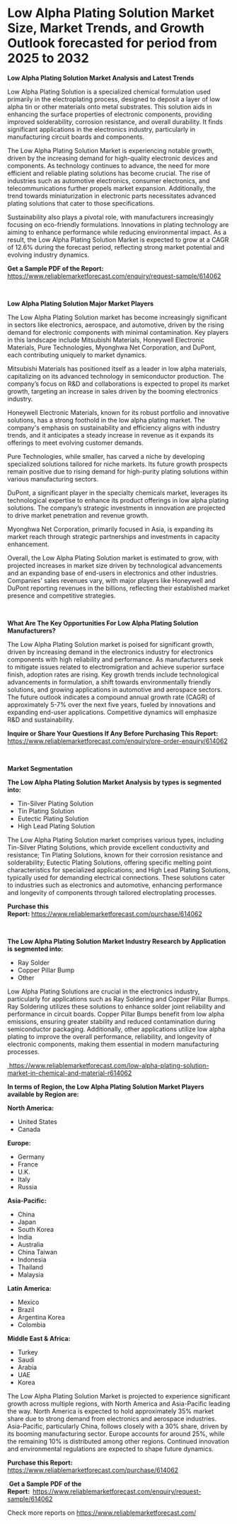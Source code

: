 <p><h1>Low Alpha Plating Solution Market Size, Market Trends, and Growth Outlook forecasted for period from 2025 to 2032</h1></p><p><strong>Low Alpha Plating Solution Market Analysis and Latest Trends</strong></p>
<p><p>Low Alpha Plating Solution is a specialized chemical formulation used primarily in the electroplating process, designed to deposit a layer of low alpha tin or other materials onto metal substrates. This solution aids in enhancing the surface properties of electronic components, providing improved solderability, corrosion resistance, and overall durability. It finds significant applications in the electronics industry, particularly in manufacturing circuit boards and components.</p><p>The Low Alpha Plating Solution Market is experiencing notable growth, driven by the increasing demand for high-quality electronic devices and components. As technology continues to advance, the need for more efficient and reliable plating solutions has become crucial. The rise of industries such as automotive electronics, consumer electronics, and telecommunications further propels market expansion. Additionally, the trend towards miniaturization in electronic parts necessitates advanced plating solutions that cater to those specifications.</p><p>Sustainability also plays a pivotal role, with manufacturers increasingly focusing on eco-friendly formulations. Innovations in plating technology are aiming to enhance performance while reducing environmental impact. As a result, the Low Alpha Plating Solution Market is expected to grow at a CAGR of 12.6% during the forecast period, reflecting strong market potential and evolving industry dynamics.</p></p>
<p><strong>Get a Sample PDF of the Report:&nbsp;</strong> <a href="https://www.reliablemarketforecast.com/enquiry/request-sample/614062?utm_campaign=3538&utm_medium=2&utm_source=Github&utm_content=ia&utm_term=24032025&utm_id=low-alpha-plating-solution">https://www.reliablemarketforecast.com/enquiry/request-sample/614062</a></p>
<p>&nbsp;</p>
<p><strong>Low Alpha Plating Solution Major Market Players</strong></p>
<p><p>The Low Alpha Plating Solution market has become increasingly significant in sectors like electronics, aerospace, and automotive, driven by the rising demand for electronic components with minimal contamination. Key players in this landscape include Mitsubishi Materials, Honeywell Electronic Materials, Pure Technologies, Myonghwa Net Corporation, and DuPont, each contributing uniquely to market dynamics.</p><p>Mitsubishi Materials has positioned itself as a leader in low alpha materials, capitalizing on its advanced technology in semiconductor production. The company’s focus on R&D and collaborations is expected to propel its market growth, targeting an increase in sales driven by the booming electronics industry.</p><p>Honeywell Electronic Materials, known for its robust portfolio and innovative solutions, has a strong foothold in the low alpha plating market. The company's emphasis on sustainability and efficiency aligns with industry trends, and it anticipates a steady increase in revenue as it expands its offerings to meet evolving customer demands.</p><p>Pure Technologies, while smaller, has carved a niche by developing specialized solutions tailored for niche markets. Its future growth prospects remain positive due to rising demand for high-purity plating solutions within various manufacturing sectors.</p><p>DuPont, a significant player in the specialty chemicals market, leverages its technological expertise to enhance its product offerings in low alpha plating solutions. The company’s strategic investments in innovation are projected to drive market penetration and revenue growth.</p><p>Myonghwa Net Corporation, primarily focused in Asia, is expanding its market reach through strategic partnerships and investments in capacity enhancement.</p><p>Overall, the Low Alpha Plating Solution market is estimated to grow, with projected increases in market size driven by technological advancements and an expanding base of end-users in electronics and other industries. Companies' sales revenues vary, with major players like Honeywell and DuPont reporting revenues in the billions, reflecting their established market presence and competitive strategies.</p></p>
<p>&nbsp;</p>
<p><strong>What Are The Key Opportunities For Low Alpha Plating Solution Manufacturers?</strong></p>
<p><p>The Low Alpha Plating Solution market is poised for significant growth, driven by increasing demand in the electronics industry for electronics components with high reliability and performance. As manufacturers seek to mitigate issues related to electromigration and achieve superior surface finish, adoption rates are rising. Key growth trends include technological advancements in formulation, a shift towards environmentally friendly solutions, and growing applications in automotive and aerospace sectors. The future outlook indicates a compound annual growth rate (CAGR) of approximately 5-7% over the next five years, fueled by innovations and expanding end-user applications. Competitive dynamics will emphasize R&D and sustainability.</p></p>
<p><strong>Inquire or Share Your Questions If Any Before Purchasing This Report:</strong> <a href="https://www.reliablemarketforecast.com/enquiry/pre-order-enquiry/614062?utm_campaign=3538&utm_medium=2&utm_source=Github&utm_content=ia&utm_term=24032025&utm_id=low-alpha-plating-solution">https://www.reliablemarketforecast.com/enquiry/pre-order-enquiry/614062</a></p>
<p>&nbsp;</p>
<p><strong>Market Segmentation</strong></p>
<p><strong>The Low Alpha Plating Solution Market Analysis by types is segmented into:</strong></p>
<p><ul><li>Tin-Silver Plating Solution</li><li>Tin Plating Solution</li><li>Eutectic Plating Solution</li><li>High Lead Plating Solution</li></ul></p>
<p><p>The Low Alpha Plating Solution market comprises various types, including Tin-Silver Plating Solutions, which provide excellent conductivity and resistance; Tin Plating Solutions, known for their corrosion resistance and solderability; Eutectic Plating Solutions, offering specific melting point characteristics for specialized applications; and High Lead Plating Solutions, typically used for demanding electrical connections. These solutions cater to industries such as electronics and automotive, enhancing performance and longevity of components through tailored electroplating processes.</p></p>
<p><strong>Purchase this Report:&nbsp;</strong><a href="https://www.reliablemarketforecast.com/purchase/614062?utm_campaign=3538&utm_medium=2&utm_source=Github&utm_content=ia&utm_term=24032025&utm_id=low-alpha-plating-solution">https://www.reliablemarketforecast.com/purchase/614062</a></p>
<p>&nbsp;</p>
<p><strong>The Low Alpha Plating Solution Market Industry Research by Application is segmented into:</strong></p>
<p><ul><li>Ray Solder</li><li>Copper Pillar Bump</li><li>Other</li></ul></p>
<p><p>Low Alpha Plating Solutions are crucial in the electronics industry, particularly for applications such as Ray Soldering and Copper Pillar Bumps. Ray Soldering utilizes these solutions to enhance solder joint reliability and performance in circuit boards. Copper Pillar Bumps benefit from low alpha emissions, ensuring greater stability and reduced contamination during semiconductor packaging. Additionally, other applications utilize low alpha plating to improve the overall performance, reliability, and longevity of electronic components, making them essential in modern manufacturing processes.</p></p>
<p><a href="https://www.reliablemarketforecast.com/low-alpha-plating-solution-market-in-chemical-and-material-r614062?utm_campaign=3538&utm_medium=2&utm_source=Github&utm_content=ia&utm_term=24032025&utm_id=low-alpha-plating-solution">&nbsp;https://www.reliablemarketforecast.com/low-alpha-plating-solution-market-in-chemical-and-material-r614062</a></p>
<p><strong>In terms of Region, the Low Alpha Plating Solution Market Players available by Region are:</strong></p>
<p>
    <p> <strong> North America: </strong>
        <ul>
            <li>United States</li>
            <li>Canada</li>
        </ul>
        </p> 
    <p> <strong> Europe: </strong>
        <ul>
            <li>Germany</li>
            <li>France</li>
            <li>U.K.</li>
            <li>Italy</li>
            <li>Russia</li>
        </ul>
        </p> 
    <p> <strong> Asia-Pacific: </strong>
        <ul>
            <li>China</li>
            <li>Japan</li>
            <li>South Korea</li>
            <li>India</li>
            <li>Australia</li>
            <li>China Taiwan</li>
            <li>Indonesia</li>
            <li>Thailand</li>
            <li>Malaysia</li>
        </ul>
        </p> 
    <p> <strong> Latin America: </strong>
        <ul>
            <li>Mexico</li>
            <li>Brazil</li>
            <li>Argentina Korea</li>
            <li>Colombia</li>
        </ul>
        </p> 
    <p> <strong> Middle East & Africa: </strong>
        <ul>
            <li>Turkey</li>
            <li>Saudi</li>
            <li>Arabia</li>
            <li>UAE</li>
            <li>Korea</li>
        </ul>
    </p>
    </p>
<p><p>The Low Alpha Plating Solution Market is projected to experience significant growth across multiple regions, with North America and Asia-Pacific leading the way. North America is expected to hold approximately 35% market share due to strong demand from electronics and aerospace industries. Asia-Pacific, particularly China, follows closely with a 30% share, driven by its booming manufacturing sector. Europe accounts for around 25%, while the remaining 10% is distributed among other regions. Continued innovation and environmental regulations are expected to shape future dynamics.</p></p>
<p><strong>Purchase this Report: </strong><a href="https://www.reliablemarketforecast.com/purchase/614062?utm_campaign=3538&utm_medium=2&utm_source=Github&utm_content=ia&utm_term=24032025&utm_id=low-alpha-plating-solution">https://www.reliablemarketforecast.com/purchase/614062</a></p>
<p>&nbsp;<strong>Get a Sample PDF of the Report:&nbsp;&nbsp;</strong><a href="https://www.reliablemarketforecast.com/enquiry/request-sample/614062?utm_campaign=3538&utm_medium=2&utm_source=Github&utm_content=ia&utm_term=24032025&utm_id=low-alpha-plating-solution">https://www.reliablemarketforecast.com/enquiry/request-sample/614062</a></p>
<p><strong></strong></p>
<p>Check more reports on <a href="https://www.reliablemarketforecast.com/?utm_campaign=3538&utm_medium=2&utm_source=Github&utm_content=ia&utm_term=24032025&utm_id=low-alpha-plating-solution">https://www.reliablemarketforecast.com/</a></p>